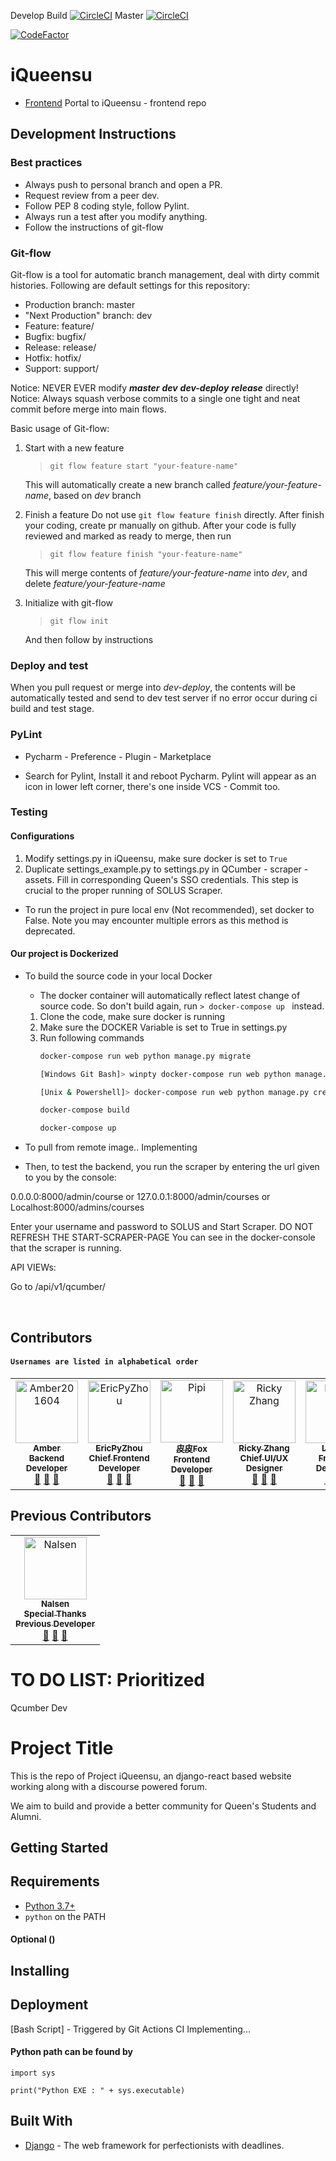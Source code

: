 Develop Build [![CircleCI](https://circleci.com/gh/Superskyyy/iQueensu/tree/dev-deploy.svg?style=svg&circle-token=84a2db9e6a8fdb65f43579a20d0667f7d31db266)](https://circleci.com/gh/Superskyyy/iQueensu/tree/dev-deploy)
Master [![CircleCI](https://circleci.com/gh/Superskyyy/iQueensu/tree/master.svg?style=svg&circle-token=84a2db9e6a8fdb65f43579a20d0667f7d31db266)](https://circleci.com/gh/Superskyyy/iQueensu/tree/master)

[![CodeFactor](https://www.codefactor.io/repository/github/superskyyy/iqueensu/badge?s=d89136c4e9d03ccf435d607cd6186a4e16265702)](https://www.codefactor.io/repository/github/superskyyy/iqueensu)
# iQueensu
* [Frontend](https://github.com/Superskyyy/iQueensu-frontend) Portal to iQueensu - frontend repo

## Development Instructions
### Best practices
- Always push to personal branch and open a PR.
- Request review from a peer dev.
- Follow PEP 8 coding style, follow Pylint.
- Always run a test after you modify anything.
- Follow the instructions of git-flow

### Git-flow
Git-flow is a tool for automatic branch management, deal with dirty commit histories.
Following are default settings for this repository:
- Production branch: master
- "Next Production" branch: dev
- Feature: feature/
- Bugfix: bugfix/
- Release: release/
- Hotfix: hotfix/
- Support: support/

Notice: NEVER EVER modify ***master*** ***dev*** ***dev-deploy*** ***release*** directly!
Notice: Always squash verbose commits to a single one tight and neat commit before merge into main flows.

Basic usage of Git-flow:
1. Start with a new feature
    > `git flow feature start "your-feature-name"`
    
    This will automatically create a new branch called *feature/your-feature-name*, based on *dev* branch
2. Finish a feature
    Do not use `git flow feature finish` directly. After finish your coding, create pr manually 
    on github. After your code is fully reviewed and marked as ready to merge, then run
    > `git flow feature finish "your-feature-name"`
    
    This will merge contents of *feature/your-feature-name* into *dev*, and delete *feature/your-feature-name*
3. Initialize with git-flow
    > `git flow init`
    
    And then follow by instructions
    
### Deploy and test
When you pull request or merge into *dev-deploy*, the contents will be automatically tested
and send to dev test server if no error occur during ci build and test stage.

### PyLint
- Pycharm - Preference - Plugin - Marketplace 

- Search for Pylint, Install it and reboot Pycharm.
Pylint will appear as an icon in lower left corner, there's one inside VCS - Commit too.

### Testing 

#### Configurations
1. Modify settings.py in iQueensu, make sure docker is set to `True`
2. Duplicate settings_example.py to settings.py in QCumber - scraper - assets.
Fill in corresponding Queen's SSO credentials. This step is crucial to the proper running of SOLUS Scraper.
 
- To run the project in pure local env (Not recommended), set docker to False. Note you may encounter multiple errors as this method is deprecated.
#### Our project is Dockerized

- To build the source code in your local Docker
    - The docker container will automatically reflect latest change of source code.
    So don't build again, run ```> docker-compose up ``` instead.
    
    1. Clone the code, make sure docker is running
    2. Make sure the DOCKER Variable is set to True in settings.py
    3. Run following commands
        ```bash
        docker-compose run web python manage.py migrate
        
        [Windows Git Bash]> winpty docker-compose run web python manage.py createsuperuser
        
        [Unix & Powershell]> docker-compose run web python manage.py createsuperuser
        
        docker-compose build
        
        docker-compose up


        ```
- To pull from remote image.. Implementing

- Then, to test the backend, you run the scraper by entering the url given to you by the console:

0.0.0.0:8000/admin/course or 127.0.0.1:8000/admin/courses or Localhost:8000/admins/courses

Enter your username and password to SOLUS and Start Scraper.
DO NOT REFRESH THE START-SCRAPER-PAGE 
You can see in the docker-console that the scraper is running.

API VIEWs:

Go to /api/v1/qcumber/


<a name="Contributors"/><br/>
## Contributors

#### `Usernames are listed in alphabetical order`
<table>
    <tr>
       <td align="center"><a href="https://github.com/Amber201604"><img src="https://avatars0.githubusercontent.com/u/41466956?v=4" width="100px;" alt="Amber201604"/><br /><sub><b>Amber<br/> Backend <br/>Developer</b></sub></a><br/> <a href="https://github.com/Superskyyy/iQueensu/commits?author=Amber201604" title="Documentation">📖</a> <a href="#review-iQueensu" title="Reviewed Pull Requests">👀</a> <a href="#talk-iQueensu" title="Talks">📢</a></td>
       <td align="center"><a href="https://github.com/EricPyZhou"><img src="https://avatars1.githubusercontent.com/u/26387900?v=4" width="100px;" alt="EricPyZhou"/><br /><sub><b>EricPyZhou <br/>Chief Frontend<br/> Developer</b></sub></a><br/> <a href="https://github.com/Superskyyy/iQueensu/commits?author=EricPyZhou" title="Documentation">📖</a> <a href="#review-iQueensu-frontend" title="Reviewed Pull Requests">👀</a> <a href="#talk-iQueensu" title="Talks">📢</a></td>
       <td align="center"><a href="https://github.com/XinyuFOX"><img src="https://avatars1.githubusercontent.com/u/41837034?v=4" width="100px;" alt="Pipi"/><br /><sub><b>皮皮Fox <br/> Frontend <br/>Developer</b></sub></a><br/> <a href="https://github.com/Superskyyy/iQueensu/commits?author=XinyuFOX" title="Documentation">📖</a> <a href="#review-iQueensu" title="Reviewed Pull Requests">👀</a> <a href="#talk-iQueensu" title="Talks">📢</a></td>
      <td align="center"><a href="https://github.com/RickyZhangCA"><img src="https://avatars1.githubusercontent.com/u/16908811?v=4" width="100px;" alt="Ricky Zhang"/><br /><sub><b>Ricky Zhang <br/> Chief UI/UX <br/>Designer</b></sub></a><br/> <a href="https://github.com/Superskyyy/iQueensu/commits?author=RickyZhangCA" title="Documentation">📖</a> <a href="#review-iQueensu" title="Reviewed Pull Requests">👀</a> <a href="#talk-iQueensu" title="Talks">📢</a></td>
      <td align="center"><a href="https://github.com/LeoZzz"><img src="https://avatars1.githubusercontent.com/u/56736269?v=4" width="100px;" alt="LeoZzz"/><br /><sub><b>LeoZzz <br/> Frontend <br/>Developer</b></sub></a><br/> <a href="https://github.com/Superskyyy/iQueensu/commits?author=LeoZzz" title="Documentation">📖</a> <a href="#review-iQueensu" title="Reviewed Pull Requests">👀</a> <a href="#talk-iQueensu" title="Talks">📢</a></td>
     <td align="center"><a href="https://github.com/Somiona"><img src="https://avatars2.githubusercontent.com/u/20739885?v=4" width="100px;" alt="Somion"/><br /><sub><b>Somion <br/> Full-Stack <br/>Developer</b></sub></a><br/> <a href="https://github.com/Superskyyy/iQueensu/commits?author=CalEIFe" title="Documentation">📖</a> <a href="#review-iQueensu" title="Reviewed Pull Requests">👀</a> <a href="#talk-iQueensu" title="Talks">📢</a></td>
    </tr>
</table>

## Previous Contributors

<table>
      <td align="center"><a href="https://github.com/estKey"><img src="https://avatars3.githubusercontent.com/u/38852825?v=4" width="100px;" alt="Nalsen"/><br /><sub><b>Nalsen <br/> Special Thanks <br/>Previous Developer</b></sub></a><br/> <a href="https://github.com/Superskyyy/iQueensu/commits?author=estKey" title="Documentation">📖</a> <a href="#review-iQueensu" title="Reviewed Pull Requests">👀</a> <a href="#talk-iQueensu" title="Talks">📢</a></td>
</table>

# TO DO LIST: Prioritized 

Qcumber Dev


# Project Title

This is the repo of Project iQueensu, an django-react based website working along with a discourse powered forum. 

We aim to build and provide a better community for Queen's Students and Alumni.

## Getting Started


## Requirements

* [Python 3.7+](https://www.python.org/)
* `python` on the PATH

#### Optional ()

## Installing

## Deployment 

[Bash Script] - Triggered by Git Actions CI
Implementing...

#### Python path can be found by
  
```  
import sys
      
print("Python EXE : " + sys.executable)
```   

## Built With
* [Django](https://www.djangoproject.com/) - The web framework for perfectionists with deadlines.
